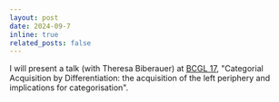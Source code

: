 ```yaml
---
layout: post
date: 2024-09-7
inline: true
related_posts: false
---
```


I will present a talk (with Theresa Biberauer) at [BCGL 17](https://www.crissp.be/bcgl-17-categories-categorization/), "Categorial Acquisition by Differentiation: the acquisition of the left periphery and implications for categorisation". 
